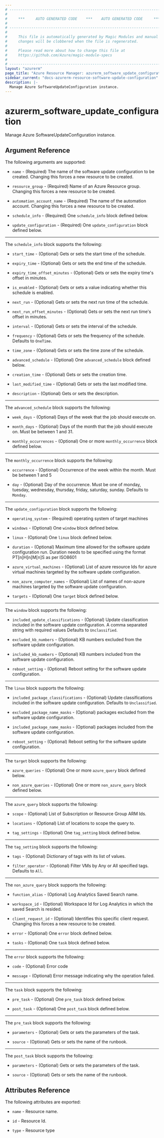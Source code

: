 ```yaml
---
# ----------------------------------------------------------------------------
#
#     ***     AUTO GENERATED CODE    ***    AUTO GENERATED CODE     ***
#
# ----------------------------------------------------------------------------
#
#     This file is automatically generated by Magic Modules and manual
#     changes will be clobbered when the file is regenerated.
#
#     Please read more about how to change this file at
#     https://github.com/Azure/magic-module-specs
#
# ----------------------------------------------------------------------------
layout: "azurerm"
page_title: "Azure Resource Manager: azurerm_software_update_configuration"
sidebar_current: "docs-azurerm-resource-software-update-configuration"
description: |-
  Manage Azure SoftwareUpdateConfiguration instance.
---
```


# azurerm_software_update_configuration

Manage Azure SoftwareUpdateConfiguration instance.


## Argument Reference

The following arguments are supported:

* `name` - (Required) The name of the software update configuration to be created. Changing this forces a new resource to be created.

* `resource_group` - (Required) Name of an Azure Resource group. Changing this forces a new resource to be created.

* `automation_account_name` - (Required) The name of the automation account. Changing this forces a new resource to be created.

* `schedule_info` - (Required) One `schedule_info` block defined below.

* `update_configuration` - (Required) One `update_configuration` block defined below.

---

The `schedule_info` block supports the following:

* `start_time` - (Optional) Gets or sets the start time of the schedule.

* `expiry_time` - (Optional) Gets or sets the end time of the schedule.

* `expiry_time_offset_minutes` - (Optional) Gets or sets the expiry time's offset in minutes.

* `is_enabled` - (Optional) Gets or sets a value indicating whether this schedule is enabled.

* `next_run` - (Optional) Gets or sets the next run time of the schedule.

* `next_run_offset_minutes` - (Optional) Gets or sets the next run time's offset in minutes.

* `interval` - (Optional) Gets or sets the interval of the schedule.

* `frequency` - (Optional) Gets or sets the frequency of the schedule. Defaults to `OneTime`.

* `time_zone` - (Optional) Gets or sets the time zone of the schedule.

* `advanced_schedule` - (Optional) One `advanced_schedule` block defined below.

* `creation_time` - (Optional) Gets or sets the creation time.

* `last_modified_time` - (Optional) Gets or sets the last modified time.

* `description` - (Optional) Gets or sets the description.


---

The `advanced_schedule` block supports the following:

* `week_days` - (Optional) Days of the week that the job should execute on.

* `month_days` - (Optional) Days of the month that the job should execute on. Must be between 1 and 31.

* `monthly_occurrences` - (Optional) One or more `monthly_occurrence` block defined below.


---

The `monthly_occurrence` block supports the following:

* `occurrence` - (Optional) Occurrence of the week within the month. Must be between 1 and 5

* `day` - (Optional) Day of the occurrence. Must be one of monday, tuesday, wednesday, thursday, friday, saturday, sunday. Defaults to `Monday`.

---

The `update_configuration` block supports the following:

* `operating_system` - (Required) operating system of target machines

* `windows` - (Optional) One `window` block defined below.

* `linux` - (Optional) One `linux` block defined below.

* `duration` - (Optional) Maximum time allowed for the software update configuration run. Duration needs to be specified using the format PT[n]H[n]M[n]S as per ISO8601

* `azure_virtual_machines` - (Optional) List of azure resource Ids for azure virtual machines targeted by the software update configuration.

* `non_azure_computer_names` - (Optional) List of names of non-azure machines targeted by the software update configuration.

* `targets` - (Optional) One `target` block defined below.


---

The `window` block supports the following:

* `included_update_classifications` - (Optional) Update classification included in the software update configuration. A comma separated string with required values Defaults to `Unclassified`.

* `excluded_kb_numbers` - (Optional) KB numbers excluded from the software update configuration.

* `included_kb_numbers` - (Optional) KB numbers included from the software update configuration.

* `reboot_setting` - (Optional) Reboot setting for the software update configuration.

---

The `linux` block supports the following:

* `included_package_classifications` - (Optional) Update classifications included in the software update configuration. Defaults to `Unclassified`.

* `excluded_package_name_masks` - (Optional) packages excluded from the software update configuration.

* `included_package_name_masks` - (Optional) packages included from the software update configuration.

* `reboot_setting` - (Optional) Reboot setting for the software update configuration.

---

The `target` block supports the following:

* `azure_queries` - (Optional) One or more `azure_query` block defined below.

* `non_azure_queries` - (Optional) One or more `non_azure_query` block defined below.


---

The `azure_query` block supports the following:

* `scope` - (Optional) List of Subscription or Resource Group ARM Ids.

* `locations` - (Optional) List of locations to scope the query to.

* `tag_settings` - (Optional) One `tag_setting` block defined below.


---

The `tag_setting` block supports the following:

* `tags` - (Optional) Dictionary of tags with its list of values.

* `filter_operator` - (Optional) Filter VMs by Any or All specified tags. Defaults to `All`.

---

The `non_azure_query` block supports the following:

* `function_alias` - (Optional) Log Analytics Saved Search name.

* `workspace_id` - (Optional) Workspace Id for Log Analytics in which the saved Search is resided.

* `client_request_id` - (Optional) Identifies this specific client request. Changing this forces a new resource to be created.

* `error` - (Optional) One `error` block defined below.

* `tasks` - (Optional) One `task` block defined below.

---

The `error` block supports the following:

* `code` - (Optional) Error code

* `message` - (Optional) Error message indicating why the operation failed.

---

The `task` block supports the following:

* `pre_task` - (Optional) One `pre_task` block defined below.

* `post_task` - (Optional) One `post_task` block defined below.


---

The `pre_task` block supports the following:

* `parameters` - (Optional) Gets or sets the parameters of the task.

* `source` - (Optional) Gets or sets the name of the runbook.

---

The `post_task` block supports the following:

* `parameters` - (Optional) Gets or sets the parameters of the task.

* `source` - (Optional) Gets or sets the name of the runbook.

## Attributes Reference

The following attributes are exported:

* `name` - Resource name.

* `id` - Resource Id.

* `type` - Resource type

